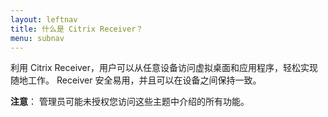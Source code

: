 ```yaml
---
layout: leftnav
title: 什么是 Citrix Receiver？
menu: subnav
---
```


利用 Citrix Receiver，用户可以从任意设备访问虚拟桌面和应用程序，轻松实现随地工作。 Receiver 安全易用，并且可以在设备之间保持一致。

**注意**： 管理员可能未授权您访问这些主题中介绍的所有功能。

